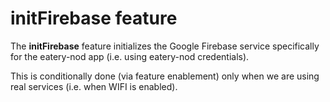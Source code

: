 # initFirebase feature

The **initFirebase** feature initializes the Google Firebase service
specifically for the eatery-nod app (i.e. using eatery-nod
credentials).

This is conditionally done (via feature enablement) only when we are
using real services (i.e. when WIFI is enabled).
